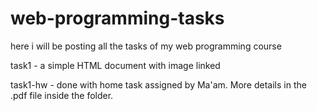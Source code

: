 # web-programming-tasks
here i will be posting all the tasks of my web programming course 

task1 - a simple HTML document with image linked

task1-hw - done with home task assigned by Ma'am. More details in the .pdf file inside the folder.

